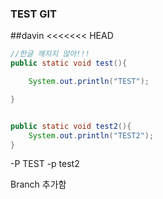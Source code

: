 ### TEST GIT
##davin
<<<<<<< HEAD
```java
//한글 깨지지 않아!!!
public static void test(){

    System.out.println("TEST");

}


public static void test2(){
    System.out.println("TEST2");   
}

```

 -P TEST
 -p test2

Branch 추가함



